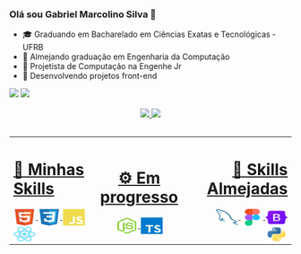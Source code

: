 ### Olá sou Gabriel Marcolino Silva 👋

<ul>
  <li> 🎓 Graduando em Bacharelado em Ciências Exatas e Tecnológicas - UFRB </li>
  <li> 🏹 Almejando graduação em Engenharia da Computação </li>
  <li> 🏢 Projetista de Computação na Engenhe Jr </li>
  <li> 🔭 Desenvolvendo projetos front-end </li>
</ul>

<div>
  <a href = "mailto:gabrielmarkolinosilva14@gmail.com"><img src="https://img.shields.io/badge/-Gmail-%23333?style=for-the-badge&logo=gmail&logoColor=white" target="_blank"></a>
  <a href="https://instagram.com/gabrielmarkolino" target="_blank"><img src="https://img.shields.io/badge/-Instagram-%23E4405F?style=for-the-badge&logo=instagram&logoColor=white" target="_blank"></a>
</div>

<br />
  <div align="center">
    <a href="https://github.com/Gabriel-MarcoSilva">
    <img height="180em" src="https://github-readme-stats.vercel.app/api/top-langs/?username=Gabriel-MarcoSilva&layout=compact&langs_count=7&theme=dark"/>
    <img height="180em" src="https://github-readme-stats.vercel.app/api?username=Gabriel-MarcoSilva&show_icons=true&theme=dark&include_all_commits=true&count_private=true"/>
 </div>
<br />


<table>
  <td width="500em">
     <h1>🚀 Minhas Skills</h1>
     <div>
        <img align="center" alt="HTML" height="30" width="40" src="https://raw.githubusercontent.com/devicons/devicon/master/icons/html5/html5-original.svg">
        <img align="center" alt="CSS" height="30" width="40" src="https://raw.githubusercontent.com/devicons/devicon/master/icons/css3/css3-original.svg">
        <img align="center" alt="Js" height="30" width="40" src="https://raw.githubusercontent.com/devicons/devicon/master/icons/javascript/javascript-plain.svg">
        <img align="center" alt="React" height="30" width="40" src="https://raw.githubusercontent.com/devicons/devicon/master/icons/react/react-original.svg">
    </div>

  </td>
  
  <td width="500em" align="center">
     <h1>⚙ Em progresso</h1>
     <div>
        <img align="center" alt="NodeJs" height="30" width="40" src="https://raw.githubusercontent.com/devicons/devicon/master/icons/nodejs/nodejs-original.svg">
        <img align="center" alt="Ts" height="30" width="40" src="https://raw.githubusercontent.com/devicons/devicon/master/icons/typescript/typescript-plain.svg">
    </div>

  </td>
  
  <td align="right" width="500em">
    <h1>🏹 Skills Almejadas</h1>
     <div>
        <img align="center" alt="MySql" height="30" width="40" src="https://raw.githubusercontent.com/devicons/devicon/master/icons/mysql/mysql-original.svg">
        <img align="center" alt="figma" height="30" width="40" src="https://raw.githubusercontent.com/devicons/devicon/master/icons/figma/figma-original.svg">
        <img align="center" alt="Bootstrap" height="30" width="40" src="https://raw.githubusercontent.com/devicons/devicon/master/icons/bootstrap/bootstrap-original.svg">
        <img align="center" alt="Python" height="30" width="40" src="https://raw.githubusercontent.com/devicons/devicon/master/icons/python/python-original.svg">
    </div>
    
  </td>
</table>

